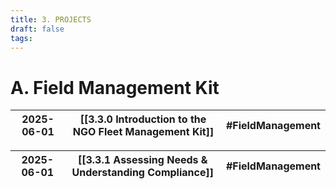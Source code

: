 ```yaml
---
title: 3. PROJECTS
draft: false
tags:
---
```


# A. Field Management Kit

| 2025-06-01 | [[3.3.0 Introduction to the NGO Fleet Management Kit]] | #FieldManagement |
| ---------- | ------------------------------------------------------ | ---------------- |

| 2025-06-01 | [[3.3.1 Assessing Needs & Understanding Compliance]] | #FieldManagement |
| ---------- | ---------------------------------------------------- | ---------------- |


